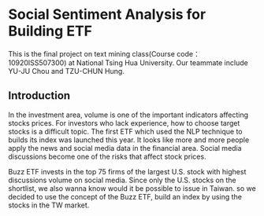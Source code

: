 # Social Sentiment Analysis for Building ETF
This is the final project on text mining class(Course code：10920ISS507300) at National Tsing Hua University. 
Our teammate include YU-JU Chou and TZU-CHUN Hung. 
## Introduction
In the investment area, volume is one of the important indicators affecting stocks prices. For investors who lack experience, how to choose target stocks is a difficult topic.
The first ETF which used the NLP technique to builds its index was launched this year. It looks like more and more people apply the news and social media data in the financial area. Social media discussions become one of the risks that affect stock prices.

Buzz ETF invests in the top 75 firms of the largest U.S. stock with highest discussions volume on social media. 
Since only the U.S. stocks on the shortlist, we also wanna know would it be possible to issue in Taiwan.
so we decided to use the concept of the Buzz ETF, build an index by using the stocks in the TW market.
